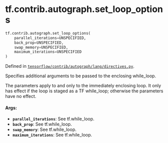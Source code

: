 <div itemscope itemtype="http://developers.google.com/ReferenceObject">
<meta itemprop="name" content="tf.contrib.autograph.set_loop_options" />
<meta itemprop="path" content="Stable" />
</div>

# tf.contrib.autograph.set_loop_options

``` python
tf.contrib.autograph.set_loop_options(
    parallel_iterations=UNSPECIFIED,
    back_prop=UNSPECIFIED,
    swap_memory=UNSPECIFIED,
    maximum_iterations=UNSPECIFIED
)
```



Defined in [`tensorflow/contrib/autograph/lang/directives.py`](https://www.tensorflow.org/code/tensorflow/contrib/autograph/lang/directives.py).

Specifies additional arguments to be passed to the enclosing while_loop.

The parameters apply to and only to the immediately enclosing loop. It only
has effect if the loop is staged as a TF while_loop; otherwise the parameters
have no effect.

#### Args:

* <b>`parallel_iterations`</b>: See tf.while_loop.
* <b>`back_prop`</b>: See tf.while_loop.
* <b>`swap_memory`</b>: See tf.while_loop.
* <b>`maximum_iterations`</b>: See tf.while_loop.